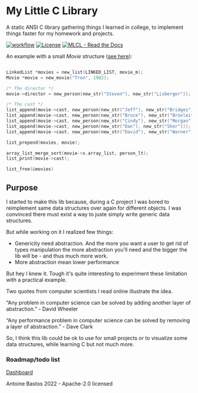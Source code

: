 
# My Little C Library
A static ANSI C library gathering things I learned in college, to implement things faster for my homework and projects.

[![workflow](https://github.com/cydaw6/MyLittleCLibrary/actions/workflows/c-cpp.yml/badge.svg)](https://github.com/cydaw6/MyLittleCLibrary/actions/workflows/c-cpp.yml)
[![License](https://img.shields.io/badge/License-GPL-blue)](#license)
[![MLCL  -  Read the Docs](https://img.shields.io/badge/MLCL_-_Doc-347deb?logo=Read+the+Docs)](https://cydaw6.github.io/MyLittleCLibrary)


An example with a small *Movie* structure ([see here](https://github.com/cydaw6/MyLittleCLibrary/blob/main/examples/ex_movies/src/Main.c)):
```c

LinkedList *movies = new_list(LINKED_LIST, movie_m);
Movie *movie = new_movie("Tron", 1982);

/* The director */
movie->director = new_person(new_str("Steven"), new_str("Lisberger"));

/* The cast */
list_append(movie->cast, new_person(new_str("Jeff"), new_str("Bridges")));
list_append(movie->cast, new_person(new_str("Bruce"), new_str("Broxleitner")));
list_append(movie->cast, new_person(new_str("Cindy"), new_str("Morgan")));
list_append(movie->cast, new_person(new_str("Dan"), new_str("Shor")));
list_append(movie->cast, new_person(new_str("David"), new_str("Warner")));

list_prepend(movies, movie);

array_list_merge_sort(movie->s.array_list, person_lt);
list_print(movie->cast);

list_free(&movies)
```

## Purpose 
I started to make this lib because, during a C project I was bored to reimplement same data structures over again
for different objects. I was convinced there must exist a way to juste simply write generic data structures.

But while working on it I realized few things:
- Genericity need abstraction. And the more you want a user to get rid of types manipulation
  the more abstraction you'll need and the bigger the lib will be - and thus much more work.
- More abstraction mean lower performance

But hey I knew it. Tough it's quite interesting to experiment these limitation with a practical example.

Two quotes from computer scientists I read online illustrate the idea.

“Any problem in computer science can be solved by adding another layer of abstraction.” - David Wheeler

“Any performance problem in computer science can be solved by removing a layer of abstraction.” - Dave Clark

So, I think this lib could be ok to use for small projects or to visualize some data structures, while learning C
but not much more.

### Roadmap/todo list
[Dashboard](https://github.com/users/cydaw6/projects/1)



Antoine Bastos 2022 - Apache-2.0 licensed